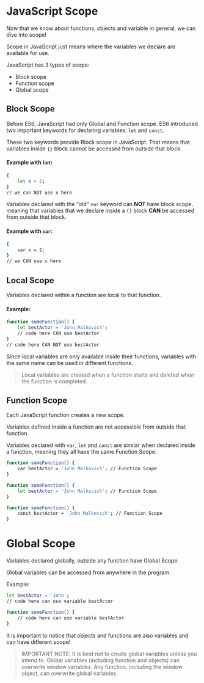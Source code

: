 # JavaScript Scope

Now that we know about functions, objects and variable in general, we can dive into scope!

Scope in JavaScript just means where the variables we declare are available for use.

JavaScript has 3 types of scope:

- Block scope
- Function scope
- Global scope

## Block Scope

Before ES6, JavaScript had only Global and Function scope. ES6 introduced two important keywords for declaring variables: `let` and `const`.

These two keywords provide Block scope in JavaScript. That means that variables inside `{}` block cannot be accessed from outside that block.

#### Example with `let`:

```sh
{
    let x = 2;
}
// we can NOT use x here
```

Variables declared with the "old" `var` keyword can **NOT** have block scope, meaning that variables that we declare inside a `{}` block **CAN** be accessed from outside that block.

#### Example with `var`:

```sh
{
    var x = 2;
}
// we CAN use x here
```

## Local Scope

Variables declared within a function are local to that function.

#### Example:

```sh
function someFunction() {
    let bestActor = 'John Malkovich';
    // code here CAN use bestActor
}
// code here CAN NOT use bestActor
```

Since local variables are only available inside their functions, variables with the same name can be used in different functions.

> Local variables are created when a function starts and deleted when the function is completed.

## Function Scope

Each JavaScript function creates a new scope.

Variables defined inside a function are not accessible from outside that function.

Variables declared with `var`, `let` and `const` are similar when declared inside a function, meaning they all have the same Function Scope:

```sh
function someFunction() {
    var bestActor = 'John Malkovich'; // Function Scope
}
```

```sh
function someFunction() {
    let bestActor = 'John Malkovich'; // Function Scope
}
```

```sh
function someFunction() {
    const bestActor = 'John Malkovich'; // Function Scope
}
```

# Global Scope

Variables declared globally, outside any function have Global Scope.

Global variables can be accessed from anywhere in the program.

Example:

```sh
let bestActor = 'John';
// code here can use variable bestActor

function someFunction() {
    // code here can use variable bestActor
}
```

It is important to notice that objects and functions are also variables and can have different scope!

> IMPORTANT NOTE: It is best not to create global variables unless you intend to. Global variables (including function and objects) can overwrite window variables. Any function, including the window object, can overwrite global variables.
